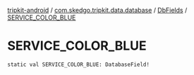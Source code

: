 [tripkit-android](../../index.md) / [com.skedgo.tripkit.data.database](../index.md) / [DbFields](index.md) / [SERVICE_COLOR_BLUE](./-s-e-r-v-i-c-e_-c-o-l-o-r_-b-l-u-e.md)

# SERVICE_COLOR_BLUE

`static val SERVICE_COLOR_BLUE: DatabaseField!`
